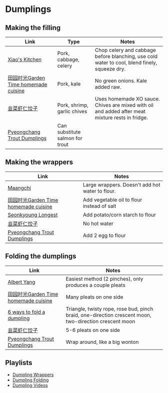 # Dumplings


## Making the filling

| Link | Type | Notes |
|------|------|-------|
| [Xiao's Kitchen](https://youtu.be/HBuz8LdWR94?t=1m50s) | Pork, cabbage, celery | Chop celery and cabbage before blanching, use cold water to cool, blend finely, squeeze dry. |
| [田园时光Garden Time homemade cuisine](https://youtu.be/3_j2EhnN5xc?t=2m23s) | Pork, kale | No green onions. Kale added raw. |
| [韭菜虾仁饺子](https://youtu.be/JgAbH2U4ol8) | Pork, shrimp, garlic chives | Uses homemade XO sauce. Chives are mixed with oil and added after meat mixture rests in fridge. |
| [Pyeongchang Trout Dumplings](https://youtu.be/rk0rqH9IJDw?t=55s) | Can substitute salmon for trout |


## Making the wrappers

| Link | Notes |
|------|-------|
| [Maangchi](https://youtu.be/s0bliFUHiVA?t=1m19s) | Large wrappers. Doesn't add hot water to flour. |
| [田园时光Garden Time homemade cuisine](https://youtu.be/3_j2EhnN5xc?t=29s) | Add vegetable oil to flour instead of salt |
| [Seonkyoung Longest](https://youtu.be/e1AcbaLMn3g?t=22s) | Add potato/corn starch to flour |
| [韭菜虾仁饺子](https://youtu.be/JgAbH2U4ol8?t=2m1s) | No hot water |
| [Pyeongchang Trout Dumplings](https://youtu.be/rk0rqH9IJDw?t=25s) | Add 2 egg to flour |


## Folding the dumplings

| Link | Notes |
|------|-------|
| [Albert Yang](https://youtu.be/V1o9-82qizc?t=1m20s) | Easiest method (2 pinches), only produces a couple pleats |
| [田园时光Garden Time homemade cuisine](https://youtu.be/3_j2EhnN5xc?t=4m45s) | Many pleats on one side |
| [6 ways to fold a dumpling](https://www.youtube.com/watch?v=84-QPpmIleA) | Triangle, twisty rope, rose bud, pinch braid, one-direction crescent moon, two-direction crescent moon |
| [韭菜虾仁饺子](https://youtu.be/JgAbH2U4ol8?t=4m45s) | 5-6 pleats on one side |
| [Pyeongchang Trout Dumplings](https://youtu.be/rk0rqH9IJDw?t=4m31s) | Wrap around, like a big wonton |

## Playlists

- [Dumpling Wrappers](https://www.youtube.com/playlist?list=PLbOZw31nKrq_sLEmsbTlI2PwO4Ei3THbH)
- [Dumpling Folding](https://www.youtube.com/playlist?list=PLbOZw31nKrq-pDuJvxQpywSrSazrNmrea)
- [Dumpling Videos](https://www.youtube.com/playlist?list=PLbOZw31nKrq-PqGmsGk-3fjJMsyFUsA3B)
